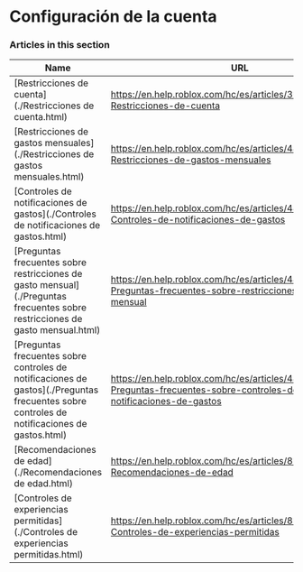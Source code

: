 # Configuración de la cuenta  
### Articles in this section
Name|URL
-|-
[Restricciones de cuenta](./Restricciones de cuenta.html) |https://en.help.roblox.com/hc/es/articles/360000375686-Restricciones-de-cuenta
[Restricciones de gastos mensuales](./Restricciones de gastos mensuales.html) |https://en.help.roblox.com/hc/es/articles/4409125091348-Restricciones-de-gastos-mensuales
[Controles de notificaciones de gastos](./Controles de notificaciones de gastos.html) |https://en.help.roblox.com/hc/es/articles/4409139163412-Controles-de-notificaciones-de-gastos
[Preguntas frecuentes sobre restricciones de gasto mensual](./Preguntas frecuentes sobre restricciones de gasto mensual.html) |https://en.help.roblox.com/hc/es/articles/4409558125460-Preguntas-frecuentes-sobre-restricciones-de-gasto-mensual
[Preguntas frecuentes sobre controles de notificaciones de gastos](./Preguntas frecuentes sobre controles de notificaciones de gastos.html) |https://en.help.roblox.com/hc/es/articles/4409296123796-Preguntas-frecuentes-sobre-controles-de-notificaciones-de-gastos
[Recomendaciones de edad](./Recomendaciones de edad.html) |https://en.help.roblox.com/hc/es/articles/8862768451604-Recomendaciones-de-edad
[Controles de experiencias permitidas](./Controles de experiencias permitidas.html) |https://en.help.roblox.com/hc/es/articles/8863284850196-Controles-de-experiencias-permitidas